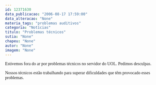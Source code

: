 ```yaml
---
id: 12371630
data_publicacao: "2006-08-17 17:59:00"
data_alteracao: "None"
materia_tags: "problemas auditivos"
categoria: "Notícias"
titulo: "Problemas técnicos"
sutia: "None"
chapeu: "None"
autor: "None"
imagem: "None"
---
```

<p><P><FONT face=Verdana>Estivemos fora do ar por problemas técnicos no servidor do UOL. Pedimos desculpas. </FONT></P></p>
<p><P><FONT face=Verdana>Nossos técnicos estão trabalhando para superar dificuldades que têm provocado esses problemas.</FONT></P> </p>
